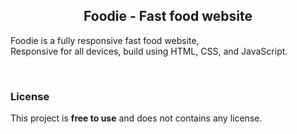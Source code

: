 

  <h2 align="center">Foodie - Fast food website</h2>

  Foodie is a fully responsive fast food website, <br />Responsive for all devices, build using HTML, CSS, and JavaScript.

  


<br />


### License

This project is **free to use** and does not contains any license.
